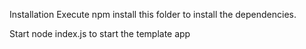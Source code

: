 Installation
Execute npm install this folder to install the dependencies.

Start
node index.js to start the template app

